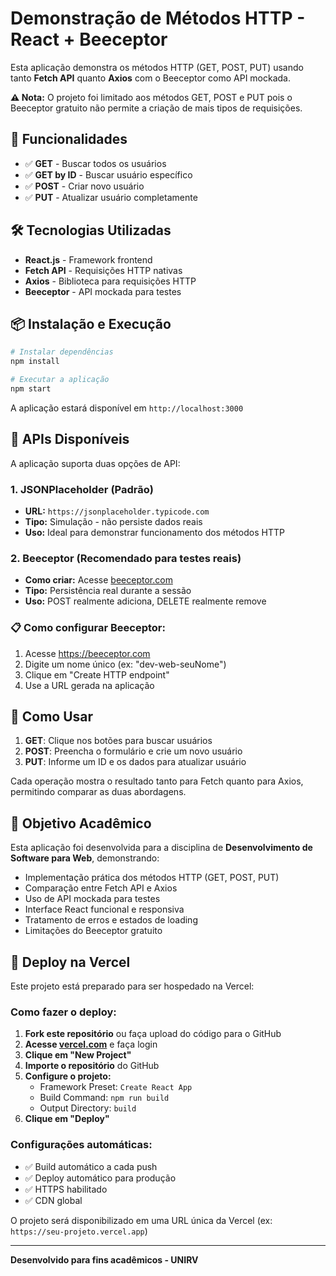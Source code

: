 # Demonstração de Métodos HTTP - React + Beeceptor

Esta aplicação demonstra os métodos HTTP (GET, POST, PUT) usando tanto **Fetch API** quanto **Axios** com o Beeceptor como API mockada.

**⚠️ Nota:** O projeto foi limitado aos métodos GET, POST e PUT pois o Beeceptor gratuito não permite a criação de mais tipos de requisições.

## 🚀 Funcionalidades

- ✅ **GET** - Buscar todos os usuários
- ✅ **GET by ID** - Buscar usuário específico
- ✅ **POST** - Criar novo usuário
- ✅ **PUT** - Atualizar usuário completamente

## 🛠️ Tecnologias Utilizadas

- **React.js** - Framework frontend
- **Fetch API** - Requisições HTTP nativas
- **Axios** - Biblioteca para requisições HTTP
- **Beeceptor** - API mockada para testes

## 📦 Instalação e Execução

```bash
# Instalar dependências
npm install

# Executar a aplicação
npm start
```

A aplicação estará disponível em `http://localhost:3000`

## 🔗 APIs Disponíveis

A aplicação suporta duas opções de API:

### 1. JSONPlaceholder (Padrão)
- **URL:** `https://jsonplaceholder.typicode.com`
- **Tipo:** Simulação - não persiste dados reais
- **Uso:** Ideal para demonstrar funcionamento dos métodos HTTP

### 2. Beeceptor (Recomendado para testes reais)
- **Como criar:** Acesse [beeceptor.com](https://beeceptor.com)
- **Tipo:** Persistência real durante a sessão
- **Uso:** POST realmente adiciona, DELETE realmente remove

### 📋 Como configurar Beeceptor:
1. Acesse https://beeceptor.com
2. Digite um nome único (ex: "dev-web-seuNome")
3. Clique em "Create HTTP endpoint"
4. Use a URL gerada na aplicação

## 📝 Como Usar

1. **GET**: Clique nos botões para buscar usuários
2. **POST**: Preencha o formulário e crie um novo usuário
3. **PUT**: Informe um ID e os dados para atualizar usuário

Cada operação mostra o resultado tanto para Fetch quanto para Axios, permitindo comparar as duas abordagens.

## 🎯 Objetivo Acadêmico

Esta aplicação foi desenvolvida para a disciplina de **Desenvolvimento de Software para Web**, demonstrando:

- Implementação prática dos métodos HTTP (GET, POST, PUT)
- Comparação entre Fetch API e Axios
- Uso de API mockada para testes
- Interface React funcional e responsiva
- Tratamento de erros e estados de loading
- Limitações do Beeceptor gratuito

## 🚀 Deploy na Vercel

Este projeto está preparado para ser hospedado na Vercel:

### Como fazer o deploy:

1. **Fork este repositório** ou faça upload do código para o GitHub
2. **Acesse [vercel.com](https://vercel.com)** e faça login
3. **Clique em "New Project"**
4. **Importe o repositório** do GitHub
5. **Configure o projeto:**
   - Framework Preset: `Create React App`
   - Build Command: `npm run build`
   - Output Directory: `build`
6. **Clique em "Deploy"**

### Configurações automáticas:
- ✅ Build automático a cada push
- ✅ Deploy automático para produção
- ✅ HTTPS habilitado
- ✅ CDN global

O projeto será disponibilizado em uma URL única da Vercel (ex: `https://seu-projeto.vercel.app`)

---

**Desenvolvido para fins acadêmicos - UNIRV**